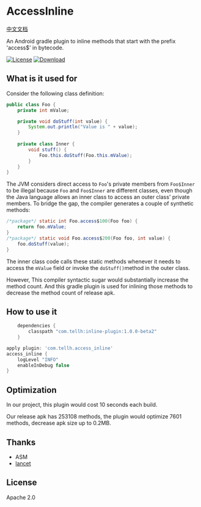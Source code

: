 
# AccessInline
[中文文档](https://github.com/TellH/AccessInline/blob/master/README_CN.md)

An Android gradle plugin to inline methods that start with the prefix 'access$' in bytecode.

[![License](https://img.shields.io/badge/license-Apache%202-green.svg)](https://www.apache.org/licenses/LICENSE-2.0)
[![Download](https://api.bintray.com/packages/tellh/maven/inline-plugin/images/download.svg)](https://bintray.com/tellh/maven/inline-plugin/_latestVersion)

## What is it used for

Consider the following class definition:
``` java
public class Foo {
    private int mValue;

    private void doStuff(int value) {
        System.out.println("Value is " + value);
    }
    
    private class Inner {
        void stuff() {
            Foo.this.doStuff(Foo.this.mValue);
        }
    }
}
```

The JVM considers direct access to `Foo`'s private members from `Foo$Inner` to be illegal because `Foo` and `Foo$Inner` are different classes, even though the Java language allows an inner class to access an outer class' private members. To bridge the gap, the compiler generates a couple of synthetic methods:

```java
/*package*/ static int Foo.access$100(Foo foo) {
    return foo.mValue;
}
/*package*/ static void Foo.access$200(Foo foo, int value) {
    foo.doStuff(value);
}
```

The inner class code calls these static methods whenever it needs to access the `mValue` field or invoke the `doStuff()`method in the outer class.

However, This compiler syntactic sugar would substantially increase the method count. And this gradle plugin is used for inlining those methods to decrease the method count of release apk.



## How to use it

```groovy
    dependencies {
        classpath "com.tellh:inline-plugin:1.0.0-beta2"
    }

apply plugin: 'com.tellh.access_inline'
access_inline {
    logLevel "INFO"
    enableInDebug false
}
```



## Optimization

In our project, this plugin would cost 10 seconds each build.

Our release apk has 253108 methods, the plugin would optimize 7601 methods, decrease apk size up to 0.2MB.



## Thanks

- ASM
- [lancet](https://github.com/eleme/lancet)



## License

Apache 2.0
